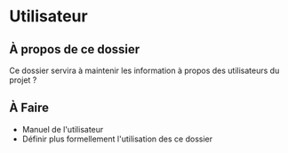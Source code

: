 # Utilisateur

## À propos de ce dossier

Ce dossier servira à maintenir les information à propos des utilisateurs du projet ?

## À Faire

  - Manuel de l'utilisateur
  - Définir plus formellement l'utilisation des ce dossier